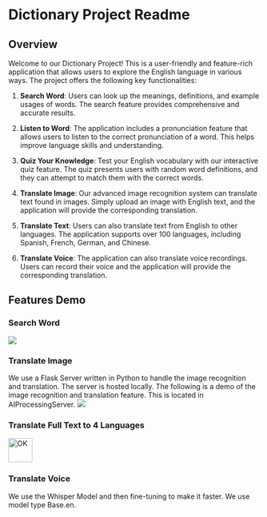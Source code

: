 # Dictionary Project Readme

## Overview

Welcome to our Dictionary Project! This is a user-friendly and feature-rich application that allows users to explore the English language in various ways. The project offers the following key functionalities:

1. **Search Word**: Users can look up the meanings, definitions, and example usages of words. The search feature provides comprehensive and accurate results.

2. **Listen to Word**: The application includes a pronunciation feature that allows users to listen to the correct pronunciation of a word. This helps improve language skills and understanding.

3. **Quiz Your Knowledge**: Test your English vocabulary with our interactive quiz feature. The quiz presents users with random word definitions, and they can attempt to match them with the correct words.

4. **Translate Image**: Our advanced image recognition system can translate text found in images. Simply upload an image with English text, and the application will provide the corresponding translation.

5. **Translate Text**: Users can also translate text from English to other languages. The application supports over 100 languages, including Spanish, French, German, and Chinese.

6. **Translate Voice**: The application can also translate voice recordings. Users can record their voice and the application will provide the corresponding translation.

## Features Demo

### Search Word
![](SearchDemo.gif)

### Translate Image
We use a Flask Server written in Python to handle the image recognition and translation. The server is hosted locally. The following is a demo of the image recognition and translation feature.
This is located in AIProcessingServer.
![](ImageDemo.gif)

### Translate Full Text to 4 Languages
<img src="Translation.mp4" width="48" alt="OK">

### Translate Voice
We use the Whisper Model and then fine-tuning to make it faster. We use model type Base.en.
![]()


